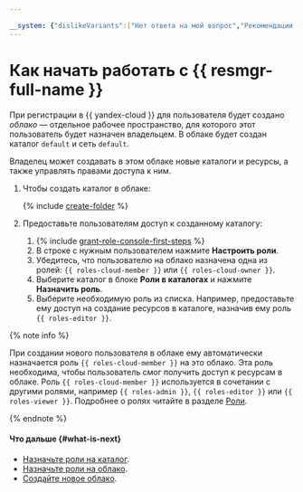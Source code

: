 ```yaml
---

__system: {"dislikeVariants":["Нет ответа на мой вопрос","Рекомендации не помогли","Содержание не соответсвует заголовку","Другое"]}
---
```

# Как начать работать с {{ resmgr-full-name }}

При регистрации в {{ yandex-cloud }} для пользователя будет создано _облако_ — отдельное рабочее пространство, для которого этот пользователь будет назначен владельцем. В облаке будет создан каталог `default` и сеть `default`.

Владелец может создавать в этом облаке новые каталоги и ресурсы, а также управлять правами доступа к ним.

1. Чтобы создать каталог в облаке:

    {% include [create-folder](../_includes/create-folder.md) %}

2. Предоставьте пользователям доступ к созданному каталогу:
    1. {% include [grant-role-console-first-steps](../_includes/iam/grant-role-console-first-steps.md) %}
    1. В строке с нужным пользователем нажмите **Настроить роли**.
    1. Убедитесь, что пользователю на облако назначена одна из ролей: `{{ roles-cloud-member }}` или `{{ roles-cloud-owner }}`.
    1. Выберите каталог в блоке **Роли в каталогах** и нажмите **Назначить роль**.
    1. Выберите необходимую роль из списка. Например, предоставьте ему доступ на создание ресурсов в каталоге, назначив ему роль `{{ roles-editor }}`.

{% note info %}

При создании нового пользователя в облаке ему автоматически назначается роль `{{ roles-cloud-member }}` на это облако. Эта роль необходима, чтобы пользователь смог получить доступ к ресурсам в облаке. Роль `{{ roles-cloud-member }}` используется в сочетании с другими ролями, например `{{ roles-admin }}`, `{{ roles-editor }}` или `{{ roles-viewer }}`. Подробнее о ролях читайте в разделе [Роли](../iam/concepts/access-control/roles.md).

{% endnote %}

#### Что дальше {#what-is-next}

* [Назначьте роли на каталог](operations/folder/set-access-bindings.md).
* [Назначьте роли на облако](operations/cloud/set-access-bindings.md).
* [Создайте новое облако](operations/cloud/create).